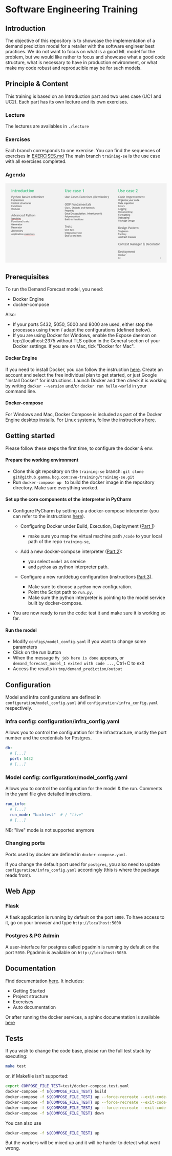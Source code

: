 # Software Engineering Training

## Introduction

The objective of this repository is to showcase the implementation of a demand prediction model for a retailer with
the software engineer best practices.
We do not want to focus on what is a good ML model for the problem, but we would like rather to focus and showcase 
what a good code structure, what is necessary to have in production environment, or what make my code robust and reproducible may be for such models.

## Principle & Content

This training is based on an Introduction part and two uses case (UC1 and UC2).
Each part has its own lecture and its own exercises.

### Lecture
The lectures are availables in ```./lecture```

### Exercises
Each branch corresponds to one exercise. You can find the sequences of exercises
in [EXERCISES.md](./EXERCISES.md)
The main branch ```training-se``` is the use case with all exercises completed.

### Agenda
![Agenda](./doc/source/agenda.PNG)

## Prerequisites
To run the Demand Forecast model, you need:
* Docker Engine
* docker-compose

Also:
* If your ports 5432, 5050, 5000 and 8000 are used, either stop the processes using them / adapt the configurations (defined below).
* If you are using Docker for Windows, enable the Expose daemon on tcp://localhost:2375 without TLS option in the General section of your Docker settings. If you are on Mac, tick "Docker for Mac".

#### Docker Engine
If you need to install Docker, you can follow the instruction [here](https://hub.docker.com/signup).
Create an account and select the free individual plan to get started, or just Google "Install Docker" for instructions.
Launch Docker and then check it is working by writing `docker --version` and/or `docker run hello-world` in your command line.

#### Docker-compose
For Windows and Mac, Docker Compose is included as part of the Docker Engine desktop installs.
For Linux systems, follow the instructions [here](https://docs.docker.com/compose/install/).

## Getting started
Please follow these steps the first time, to configure the docker & env:
#### Prepare the working environment
* Clone this git repository on the `training-se` branch: ```git clone git@github.gamma.bcg.com:swe-training/training-se.git```
* Run ```docker-compose up ``` to build the docker image in the repository directory. Make sure everything worked.

#### Set up the core components of the interpreter in PyCharm
* Configure PyCharm by setting up a docker-compose interpreter (you can refer to the instructions [here](https://www.jetbrains.com/help/pycharm/using-docker-compose-as-a-remote-interpreter.html)).
    - Configuring Docker under Build, Execution, Deployment ([Part 1](https://www.jetbrains.com/help/pycharm/using-docker-compose-as-a-remote-interpreter.html#configuring-docker))
        - make sure you map the virtual machine path `/code` to your local path of the repo `training-se`,
    - Add a new docker-compose interpreter ([Part 2](https://www.jetbrains.com/help/pycharm/using-docker-compose-as-a-remote-interpreter.html#docker-compose-remote)): 
        - you select `model` as service 
        - and `python` as python interpreter path.

   - Configure a new run/debug configuration (instructions [Part 3](https://www.jetbrains.com/help/pycharm/creating-and-editing-run-debug-configurations.html)).
        - Make sure to choose a ```python``` new configuration.
        - Point the Script path to ``run.py``.
        - Make sure the python interpreter is pointing to the model service built by docker-compose.
    
 * You are now ready to run the code: test it and make sure it is working so far.

#### Run the model
* Modify `configs/model_config.yaml` if you want to change some parameters
* Click on the run button
* When the message `My job here is done` appears, or `demand_forecast_model_1 exited with code ...`, Ctrl+C to exit
* Access the results in `tmp/demand_prediction/output`

## Configuration
Model and infra configurations are defined in `configuration/model_config.yaml` and `configuration/infra_config.yaml` respectively.

### Infra config: configuration/infra_config.yaml
Allows you to control the configuration for the infrastructure, mostly the port number and the credentials for Postgres.

```yaml
db:
  # [...]
  port: 5432
  # [...]
```

### Model config: configuration/model_config.yaml
Allows you to control the configuration for the model & the run. Comments in the yaml file give detailed instructions.

```yaml
run_info:
  # [...]
  run_mode: "backtest"  # / "live"
  # [...]
```

NB: "live" mode is not supported anymore

### Changing ports
Ports used by docker are defined in `docker-compose.yaml`.

If you change the default port used for `postgres`, you also need to update `configuration/infra_config.yaml` accordingly (this is where the package reads from).

## Web App

### Flask

A flask application is running by default on the port `5000`. To have access to it, go on your browser and type
`http://localhost:5000`

### Postgres & PG Admin

A user-interface for postgres called pgadmin is running by default on the port `5050`.
Pgadmin is available on `http://localhost:5050`.

## Documentation

Find documentation [here](https://github.gamma.bcg.com/pages/swe-training/training-se/).
It includes:
* Getting Started
* Project structure 
* Exercises
* Auto documentation

Or after running the docker services, a sphinx documentation is available [here](http://localhost:8000)

## Tests

If you wish to change the code base, please run the full test stack by executing:

```bash
make test
```

or, if Makefile isn't supported:

```bash
export COMPOSE_FILE_TEST=test/docker-compose.test.yaml
docker-compose -f ${COMPOSE_FILE_TEST} build
docker-compose -f ${COMPOSE_FILE_TEST} up --force-recreate --exit-code-from unit-tests unit-tests  # equivalent to make unit_tests
docker-compose -f ${COMPOSE_FILE_TEST} up --force-recreate --exit-code-from integration-tests integration-tests  # equivalent to make integration_tests
docker-compose -f ${COMPOSE_FILE_TEST} up --force-recreate --exit-code-from e2e-test e2e-test  # equivalent to make e2e_test
docker-compose -f ${COMPOSE_FILE_TEST} down
```

You can also use
```bash
docker-compose -f ${COMPOSE_FILE_TEST} up
```
But the workers will be mixed up and it will be harder to detect what went wrong.
